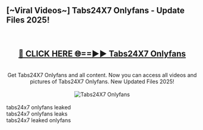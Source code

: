 <h2>[~Viral Videos~] Tabs24X7 Onlyfans - Update Files 2025!</h2>
<br>
<div align="center">
<h2><a href="https://betterlinks.top/A2PfLJ" rel="nofollow">🔴 CLICK HERE 🌐==►► Tabs24X7 Onlyfans</a></h2>
<br>
Get Tabs24X7 Onlyfans and all content. Now you can access all videos and pictures of Tabs24X7 Onlyfans. New Updated Files 2025!
<br>
<br>
<a href="https://betterlinks.top/A2PfLJ" rel="nofollow" data-target="animated-image.originalLink"><img src="https://i.ibb.co.com/WyWwxjT/player-gif2.gif" alt="Tabs24X7 Onlyfans" style="max-width: 100%; display: inline-block;" data-target="animated-image.originalImage"></a>
</div>
<br>
tabs24x7 onlyfans leaked<br>
tabs24x7 onlyfans leaks<br>
tabs24x7 leaked onlyfans